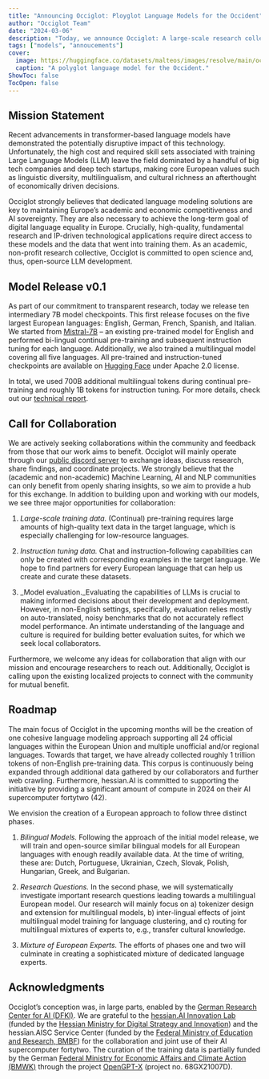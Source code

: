 ```yaml
---
title: "Announcing Occiglot: Ployglot Language Models for the Occident"
author: "Occiglot Team"
date: "2024-03-06"
description: "Today, we announce Occiglot: A large-scale research collective for open-source development of Large Language Models by and for Europe."
tags: ["models", "annoucements"]
cover:
  image: https://huggingface.co/datasets/malteos/images/resolve/main/occiglot.medium.png
  caption: "A polyglot language model for the Occident."
ShowToc: false
TocOpen: false
---
```


## Mission Statement

Recent advancements in transformer-based language models have demonstrated the potentially disruptive impact of this technology. Unfortunately, the high cost and required skill sets associated with training Large Language Models (LLM) leave the field dominated by a handful of big tech companies and deep tech startups, making core European values such as linguistic diversity, multilingualism, and cultural richness an afterthought of economically driven decisions. 

Occiglot strongly believes that dedicated language modeling solutions are key to maintaining Europe’s academic and economic competitiveness and AI sovereignty. They are also necessary to achieve the long-term goal of digital language equality in Europe. Crucially, high-quality, fundamental research and IP-driven technological applications require direct access to these models and the data that went into training them. As an academic, non-profit research collective, Occiglot is committed to open science and, thus, open-source LLM development. 
## Model Release v0.1

As part of our commitment to transparent research, today we release ten intermediary 7B model checkpoints. This first release focuses on the five largest European languages: English, German, French, Spanish, and Italian. \
We started from [Mistral-7B](https://huggingface.co/mistralai/Mistral-7B-v0.1) – an existing pre-trained model for English and performed bi-lingual continual pre-training and subsequent instruction tuning for each language. Additionally, we also trained a multilingual model covering all five languages. All pre-trained and instruction-tuned checkpoints are available on [Hugging Face](https://huggingface.co/collections/occiglot/occiglot-eu5-7b-v01-65dbed502a6348b052695e01) under Apache 2.0 license.
 

In total, we used 700B additional multilingual tokens during continual pre-training and roughly 1B tokens for instruction tuning. For more details, check out our [technical report](https://occiglot.github.io/occiglot/posts/technical-report-v01/). 

## Call for Collaboration

We are actively seeking collaborations within the community and feedback from those that our work aims to benefit. Occiglot will mainly operate through our [public discord server](https://discord.gg/xMT7MmnybY) to exchange ideas, discuss research, share findings, and coordinate projects. We strongly believe that the (academic and non-academic) Machine Learning, AI and NLP communities can only benefit from openly sharing insights, so we aim to provide a hub for this exchange. In addition to building upon and working with our models, we see three major opportunities for collaboration: 

1. _Large-scale training data._  (Continual) pre-training requires large amounts of high-quality text data in the target language, which is especially challenging for low-resource languages.

2. _Instruction tuning data._ Chat and instruction-following capabilities can only be created with corresponding examples in the target language. We hope to find partners for every European language that can help us create and curate these datasets.

3. _Model evaluation._Evaluating the capabilities of LLMs is crucial to making informed decisions about their development and deployment. However, in non-English settings, specifically, evaluation relies mostly on auto-translated, noisy benchmarks that do not accurately reflect model performance. An intimate understanding of the language and culture is required for building better evaluation suites, for which we seek local collaborators.

Furthermore, we welcome any ideas for collaboration that align with our mission and encourage researchers to reach out. Additionally, Occiglot is calling upon the existing localized projects to connect with the community for mutual benefit.

## Roadmap

The main focus of Occiglot in the upcoming months will be the creation of one cohesive language modeling approach supporting all 24 official languages within the European Union and multiple unofficial and/or regional languages. Towards that target, we have already collected roughly 1 trillion tokens of non-English pre-training data. This corpus is continuously being expanded through additional data gathered by our collaborators and further web crawling. Furthermore, hessian.AI is committed to supporting the initiative by providing a significant amount of compute in 2024 on their AI supercomputer fortytwo (42). 

We envision the creation of a European approach to follow three distinct phases.

1. _Bilingual Models._ Following the approach of the initial model release, we will train and open-source similar bilingual models for all European languages with enough readily available data. At the time of writing, these are: Dutch, Portuguese, Ukrainian, Czech, Slovak, Polish, Hungarian, Greek, and Bulgarian.

2. _Research Questions._ In the second phase, we will systematically investigate important research questions leading towards a multilingual European model. Our research will mainly focus on a) tokenizer design and extension for multilingual models, b) inter-lingual effects of joint multilingual model training for language clustering, and c) routing for multilingual mixtures of experts to, e.g., transfer cultural knowledge.

3. _Mixture of European Experts._ The efforts of phases one and two will culminate in creating a sophisticated mixture of dedicated language experts. 

## Acknowledgments

Occiglot’s conception was, in large parts, enabled by the [German Research Center for AI (DFKI)](https://www.dfki.de/en/web).
We are grateful to the [hessian.AI Innovation Lab](http://hessian.AI) (funded by the [Hessian Ministry for Digital Strategy and Innovation](https://digitales.hessen.de)) and the hessian.AISC Service Center (funded by the [Federal Ministry of Education and Research, BMBF](https://www.bmbf.de/bmbf/en/home/home_node.html)) for the collaboration and joint use of their AI supercomputer fortytwo. The curation of the training data is partially funded by the German [Federal Ministry for Economic Affairs and Climate Action (BMWK)](https://www.bmwk.de/Navigation/EN/Home/home.html) through the project [OpenGPT-X](https://opengpt-x.de/en/) (project no. 68GX21007D). 

